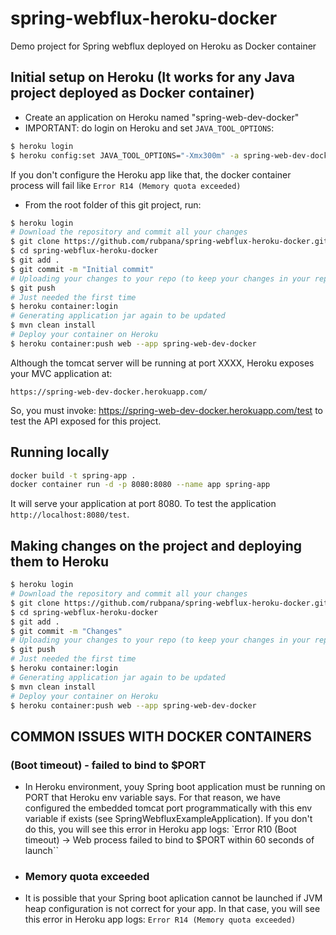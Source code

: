 # spring-webflux-heroku-docker
Demo project for Spring webflux deployed on Heroku as Docker container

## Initial setup on Heroku (It works for any Java project deployed as Docker container)
- Create an application on Heroku named "spring-web-dev-docker"
- IMPORTANT: do login on Heroku and set `JAVA_TOOL_OPTIONS`:
```sh
$ heroku login
$ heroku config:set JAVA_TOOL_OPTIONS="-Xmx300m" -a spring-web-dev-docker
```
If you don't configure the Heroku app like that, the docker container process will fail like
`Error R14 (Memory quota exceeded)`

- From the root folder of this git project, run:
```sh
$ heroku login
# Download the repository and commit all your changes
$ git clone https://github.com/rubpana/spring-webflux-heroku-docker.git
$ cd spring-webflux-heroku-docker
$ git add .
$ git commit -m "Initial commit"
# Uploading your changes to your repo (to keep your changes in your repo, not needed for Heroku)
$ git push
# Just needed the first time
$ heroku container:login
# Generating application jar again to be updated
$ mvn clean install
# Deploy your container on Heroku
$ heroku container:push web --app spring-web-dev-docker
```

Although the tomcat server will be running at port XXXX, Heroku exposes your MVC application at:
```
https://spring-web-dev-docker.herokuapp.com/
```
So, you must invoke: https://spring-web-dev-docker.herokuapp.com/test to test the API exposed for this project.

## Running locally
```sh
docker build -t spring-app .
docker container run -d -p 8080:8080 --name app spring-app
```
It will serve your application at port 8080.
To test the application `http://localhost:8080/test`.

## Making changes on the project and deploying them to Heroku
```sh
$ heroku login
# Download the repository and commit all your changes
$ git clone https://github.com/rubpana/spring-webflux-heroku-docker.git
$ cd spring-webflux-heroku-docker
$ git add .
$ git commit -m "Changes"
# Uploading your changes to your repo (to keep your changes in your repo, not needed for Heroku)
$ git push
# Just needed the first time
$ heroku container:login
# Generating application jar again to be updated
$ mvn clean install
# Deploy your container on Heroku
$ heroku container:push web --app spring-web-dev-docker
```

## COMMON ISSUES WITH DOCKER CONTAINERS
### (Boot timeout) - failed to bind to $PORT
- In Heroku environment, youy Spring boot application must be running on PORT that Heroku env variable says. For that reason, we have configured the embedded tomcat port programmatically with this env variable if exists (see SpringWebfluxExampleApplication). If you don't do this, you will see this error in Heroku app logs: `Error R10 (Boot timeout) -> Web process failed to bind to $PORT within 60 seconds of launch``

- ### Memory quota exceeded
- It is possible that your Spring boot aplication cannot be launched if JVM heap configuration is not correct for your app. In that case, you will see this error in Heroku app logs:
`Error R14 (Memory quota exceeded)`